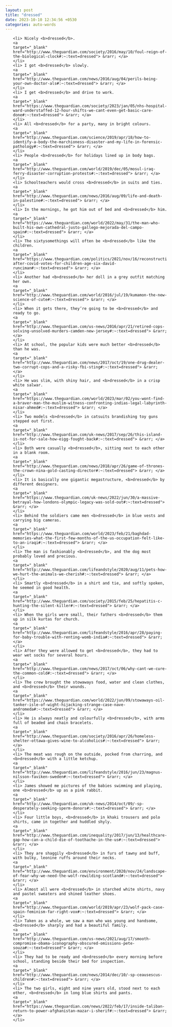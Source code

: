 ```yaml
---
layout: post
title: "dressed"
date: 2023-10-10 12:34:56 +0530
categories: auto-words
---
```

<ol>

    <li> Nicely <b>dressed</b>.
    <a 
    target="_blank" 
    href="http://www.theguardian.com/society/2016/may/10/foul-reign-of-the-biological-clock#:~:text=dressed"> &rarr; </a>
    </li>
    <li> I got <b>dressed</b> slowly.
    <a 
    target="_blank" 
    href="http://www.theguardian.com/news/2016/aug/04/perils-being-your-own-doctor-als#:~:text=dressed"> &rarr; </a>
    </li>
    <li> I get <b>dressed</b> and drive to work.
    <a 
    target="_blank" 
    href="https://www.theguardian.com/society/2023/jan/05/nhs-hospital-ward-understaffed-12-hour-shifts-we-cant-even-get-basic-care-done#:~:text=dressed"> &rarr; </a>
    </li>
    <li> All <b>dressed</b> for a party, many in bright colours.
    <a 
    target="_blank" 
    href="http://www.theguardian.com/science/2019/apr/18/how-to-identify-a-body-the-marchioness-disaster-and-my-life-in-forensic-pathology#:~:text=dressed"> &rarr; </a>
    </li>
    <li> People <b>dressed</b> for holidays lined up in body bags.
    <a 
    target="_blank" 
    href="http://www.theguardian.com/world/2019/dec/05/mosul-iraq-ferry-disaster-corruption-protests#:~:text=dressed"> &rarr; </a>
    </li>
    <li> Schoolteachers would cross <b>dressed</b> in suits and ties.
    <a 
    target="_blank" 
    href="http://www.theguardian.com/news/2016/aug/09/life-and-death-in-palestine#:~:text=dressed"> &rarr; </a>
    </li>
    <li> In the mornings, he got him out of bed and <b>dressed</b> him.
    <a 
    target="_blank" 
    href="https://www.theguardian.com/world/2022/may/31/the-man-who-built-his-own-cathedral-justo-gallego-mejorada-del-campo-spain#:~:text=dressed"> &rarr; </a>
    </li>
    <li> The sixtysomethings will often be <b>dressed</b> like the children.
    <a 
    target="_blank" 
    href="https://www.theguardian.com/politics/2021/nov/16/reconstruction-after-covid-votes-for-children-age-six-david-runciman#:~:text=dressed"> &rarr; </a>
    </li>
    <li> Another had <b>dressed</b> her doll in a grey outfit matching her own.
    <a 
    target="_blank" 
    href="http://www.theguardian.com/world/2016/jul/19/kumamon-the-new-science-of-cute#:~:text=dressed"> &rarr; </a>
    </li>
    <li> When it gets there, they’re going to be <b>dressed</b> and ready to go.
    <a 
    target="_blank" 
    href="http://www.theguardian.com/us-news/2016/apr/21/retired-cops-solving-unsolved-murders-camden-new-jersey#:~:text=dressed"> &rarr; </a>
    </li>
    <li> At school, the popular kids were much better <b>dressed</b> than he was.
    <a 
    target="_blank" 
    href="http://www.theguardian.com/news/2017/oct/19/one-drug-dealer-two-corrupt-cops-and-a-risky-fbi-sting#:~:text=dressed"> &rarr; </a>
    </li>
    <li> He was slim, with shiny hair, and <b>dressed</b> in a crisp white salwar.
    <a 
    target="_blank" 
    href="https://www.theguardian.com/world/2023/mar/02/you-wont-find-a-braver-man-the-muslim-witness-confronting-indias-legal-labyrinth-nisar-ahmed#:~:text=dressed"> &rarr; </a>
    </li>
    <li> Two models <b>dressed</b> in catsuits brandishing toy guns stepped out first.
    <a 
    target="_blank" 
    href="http://www.theguardian.com/uk-news/2017/sep/26/this-island-is-not-for-sale-how-eigg-fought-back#:~:text=dressed"> &rarr; </a>
    </li>
    <li> Both were casually <b>dressed</b>, sitting next to each other in a blank room.
    <a 
    target="_blank" 
    href="http://www.theguardian.com/news/2018/apr/26/game-of-thrones-the-crown-nina-gold-casting-director#:~:text=dressed"> &rarr; </a>
    </li>
    <li> It is basically one gigantic megastructure, <b>dressed</b> by different designers.
    <a 
    target="_blank" 
    href="https://www.theguardian.com/uk-news/2022/jun/30/a-massive-betrayal-how-londons-olympic-legacy-was-sold-out#:~:text=dressed"> &rarr; </a>
    </li>
    <li> Behind the soldiers came men <b>dressed</b> in blue vests and carrying big cameras.
    <a 
    target="_blank" 
    href="https://www.theguardian.com/world/2023/feb/21/baghdad-memories-what-the-first-few-months-of-the-us-occupation-felt-like-to-an-iraqi#:~:text=dressed"> &rarr; </a>
    </li>
    <li> The man is fashionably <b>dressed</b>, and the dog most probably loved and precious.
    <a 
    target="_blank" 
    href="http://www.theguardian.com/lifeandstyle/2020/aug/11/pets-how-we-hurt-the-animals-we-cherish#:~:text=dressed"> &rarr; </a>
    </li>
    <li> Smartly <b>dressed</b> in a shirt and tie, and softly spoken, he seemed in good health.
    <a 
    target="_blank" 
    href="http://www.theguardian.com/society/2015/feb/25/hepatitis-c-hunting-the-silent-killer#:~:text=dressed"> &rarr; </a>
    </li>
    <li> When the girls were small, their fathers <b>dressed</b> them up in silk kurtas for church.
    <a 
    target="_blank" 
    href="http://www.theguardian.com/lifeandstyle/2016/apr/28/paying-for-baby-trouble-with-renting-womb-india#:~:text=dressed"> &rarr; </a>
    </li>
    <li> After they were allowed to get <b>dressed</b>, they had to wear wet socks for several hours.
    <a 
    target="_blank" 
    href="http://www.theguardian.com/news/2017/oct/06/why-cant-we-cure-the-common-cold#:~:text=dressed"> &rarr; </a>
    </li>
    <li> The crew brought the stowaways food, water and clean clothes, and <b>dressed</b> their wounds.
    <a 
    target="_blank" 
    href="https://www.theguardian.com/world/2022/jun/09/stowaways-oil-tanker-isle-of-wight-hijacking-strange-case-nave-andromeda#:~:text=dressed"> &rarr; </a>
    </li>
    <li> He is always neatly and colourfully <b>dressed</b>, with arms full of beaded and chain bracelets.
    <a 
    target="_blank" 
    href="http://www.theguardian.com/society/2016/apr/26/homeless-shelter-ottawa-gives-wine-to-alcoholics#:~:text=dressed"> &rarr; </a>
    </li>
    <li> The meat was rough on the outside, pocked from charring, and <b>dressed</b> with a little ketchup.
    <a 
    target="_blank" 
    href="http://www.theguardian.com/lifeandstyle/2016/jun/23/magnus-nilsson-faviken-sweden#:~:text=dressed"> &rarr; </a>
    </li>
    <li> James showed me pictures of the babies swimming and playing, one <b>dressed</b> up as a pink rabbit.
    <a 
    target="_blank" 
    href="http://www.theguardian.com/uk-news/2014/oct/09/-sp-desperately-seeking-sperm-donors#:~:text=dressed"> &rarr; </a>
    </li>
    <li> Four little boys, <b>dressed</b> in khaki trousers and polo shirts, came in together and huddled shyly.
    <a 
    target="_blank" 
    href="http://www.theguardian.com/inequality/2017/jun/13/healthcare-gap-how-can-a-child-die-of-toothache-in-the-us#:~:text=dressed"> &rarr; </a>
    </li>
    <li> They are shaggily <b>dressed</b> in furs of tawny and buff, with bulky, leonine ruffs around their necks.
    <a 
    target="_blank" 
    href="http://www.theguardian.com/environment/2020/nov/24/landscape-of-fear-why-we-need-the-wolf-rewilding-scotland#:~:text=dressed"> &rarr; </a>
    </li>
    <li> Almost all were <b>dressed</b> in starched white shirts, navy and pastel sweaters and shined leather shoes.
    <a 
    target="_blank" 
    href="http://www.theguardian.com/world/2019/apr/23/wolf-pack-case-spain-feminism-far-right-vox#:~:text=dressed"> &rarr; </a>
    </li>
    <li> Taken as a whole, we saw a man who was young and handsome, <b>dressed</b> sharply and had a beautiful family.
    <a 
    target="_blank" 
    href="http://www.theguardian.com/us-news/2021/aug/17/smooth-compromise-obama-iconography-obscured-omissions-pete-souza#:~:text=dressed"> &rarr; </a>
    </li>
    <li> They had to be ready and <b>dressed</b> every morning before school, standing beside their bed for inspection.
    <a 
    target="_blank" 
    href="http://www.theguardian.com/news/2014/dec/10/-sp-ceausescus-children#:~:text=dressed"> &rarr; </a>
    </li>
    <li> The two girls, eight and nine years old, stood next to each other, <b>dressed</b> in long blue shirts and pants.
    <a 
    target="_blank" 
    href="https://www.theguardian.com/news/2022/feb/17/inside-taliban-return-to-power-afghanistan-mazar-i-sherif#:~:text=dressed"> &rarr; </a>
    </li>